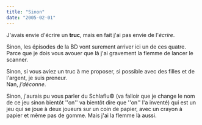 ```yaml
---
title: "Sinon"
date: "2005-02-01"
---
```


J'avais envie d'écrire un **truc**, mais en fait j'ai pas envie de l'_écrire_.

Sinon, les épisodes de la BD vont surement arriver ici un de ces quatre.  
Parce que je dois vous avouer que là j'ai gravement la flemme de lancer le scanner.

Sinon, si vous aviez un truc à me proposer, si possible avec des filles et de l'argent, je suis preneur.  
Nan, _j'déconne_.

Sinon, j'aurais pu vous parler du Schlaflu© (va falloir que je change le nom de ce jeu sinon bientôt ''on'' va bientôt dire que ''on'' l'a inventé) qui est un jeu qui se joue à deux joueurs sur un coin de papier, avec un crayon à papier et même pas de gomme. Mais j'ai la flemme là aussi.
